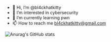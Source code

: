 - 👋 Hi, I’m @bl4ckhatkitty
- 👀 I’m interested in cybersecurity
- 🌱 I’m currently learning pwn
- 📫 How to reach me bl4ckhatkitty@gmail.com

![Anurag's GitHub stats](https://github-readme-stats.vercel.app/api?username=bl4ckhatkitty&show_icons=true&theme=radical)


<!---
bl4ckhatkitty/bl4ckhatkitty is a ✨ special ✨ repository because its `README.md` (this file) appears on your GitHub profile.
You can click the Preview link to take a look at your changes.
--->
